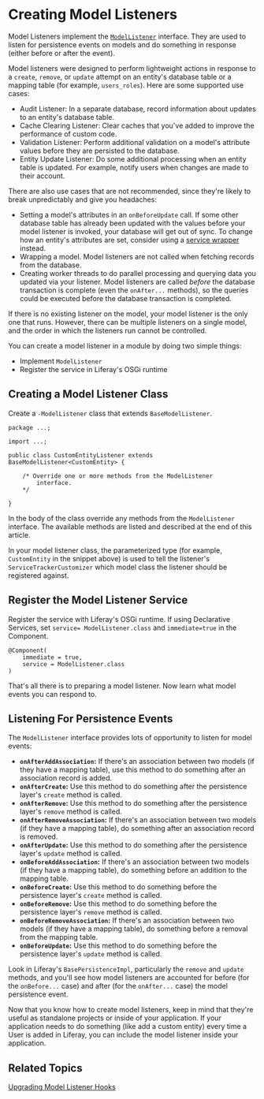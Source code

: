 # Creating Model Listeners [](id=model-listeners)

Model Listeners implement the
[`ModelListener`](@platform-ref@/7.0-latest/javadocs/portal-kernel/com/liferay/portal/kernel/model/ModelListener.html)
interface. They are used to listen for persistence events on models and do
something in response (either before or after the event).

Model listeners were designed to perform lightweight actions in response to a
`create`, `remove`, or `update` attempt on an entity's database table or a
mapping table (for example, `users_roles`). Here are some supported use cases:

-  Audit Listener: In a separate database, record information about updates to
   an entity's database table.
-  Cache Clearing Listener: Clear caches that you've added to improve the
   performance of custom code.
-  Validation Listener: Perform additional validation on a model's attribute
   values before they are persisted to the database.
-  Entity Update Listener: Do some additional processing when an entity table is
   updated. For example, notify users when changes are made to their account.

There are also use cases that are not recommended, since they're likely to break
unpredictably and give you headaches:

-  Setting a model's attributes in an `onBeforeUpdate` call. If some other
   database table has already been updated with the values before your model
listener is invoked, your database will get out of sync. To change how an entity's
attributes are set, consider using a [service wrapper](/develop/tutorials/-/knowledge_base/7-0/customizing-liferay-services-service-wrappers)
instead.
-  Wrapping a model. Model listeners are not called when fetching records from
   the database.
-  Creating worker threads to do parallel processing and querying data you
   updated via your listener. Model listeners are called *before* the database
transaction is complete (even the `onAfter...` methods), so the queries could be
executed before the database transaction is completed.

If there is no existing listener on the model, your model listener is the only
one that runs. However, there can be multiple listeners on a single model, and
the order in which the listeners run cannot be controlled. 

You can create a model listener in a module by doing two simple things:

-  Implement `ModelListener` 
-  Register the service in Liferay's OSGi runtime

## Creating a Model Listener Class [](id=creating-a-modellistener-class)

Create a `-ModelListener` class that extends `BaseModelListener`. 

    package ...;

    import ...;

    public class CustomEntityListener extends BaseModelListener<CustomEntity> {

        /* Override one or more methods from the ModelListener 
            interface.
        */
        
    }

In the body of the class override any methods from the `ModelListener`
interface. The available methods are listed and described at the end of this
article.

In your model listener class, the parameterized type (for example,
`CustomEntity` in the snippet above) is used to tell the listener's
`ServiceTrackerCustomizer` which model class the listener should be registered
against.

## Register the Model Listener Service [](id=register-the-model-listener-service)

Register the service with Liferay's OSGi runtime. If using Declarative Services,
set `service= ModelListener.class` and `immediate=true` in the Component.

    @Component(
        immediate = true,
        service = ModelListener.class
    )

That's all there is to preparing a model listener. Now learn what model events
you can respond to.

## Listening For Persistence Events [](id=listening-for-persistence-events)

The `ModelListener` interface provides lots of opportunity to listen for model
events:

-  **`onAfterAddAssociation`:** If there's an association between two models (if
   they have a mapping table), use this method to do something after an
association record is added.
-  **`onAfterCreate`:** Use this method to do something after the persistence
   layer's `create` method is called.
-  **`onAfterRemove`:** Use this method to do something after the persistence
   layer's `remove` method is called.
-  **`onAfterRemoveAssociation`:** If there's an association between two models
   (if they have a mapping table), do something after an association record is
removed.
-  **`onAfterUpdate`:** Use this method to do something after the persistence
   layer's `update` method is called.
-  **`onBeforeAddAssociation`:** If there's an association between two models (if
   they have a mapping table), do something before an addition to the mapping
table.
-  **`onBeforeCreate`:** Use this method to do something before the persistence
   layer's `create` method is called.
-  **`onBeforeRemove`:** Use this method to do something before the persistence
   layer's `remove` method is called.
-  **`onBeforeRemoveAssociation`:** If there's an association between two models (if
   they have a mapping table), do something before a removal from the mapping
table.
-  **`onBeforeUpdate`:** Use this method to do something before the persistence
   layer's `update` method is called.

Look in Liferay's `BasePersistenceImpl`, particularly the `remove` and `update` methods,
and you'll see how model listeners are accounted for before (for the `onBefore...` case)
and after (for the `onAfter...` case) the model persistence event.

Now that you know how to create model listeners, keep in mind that they're
useful as standalone projects or inside of your application. If your application
needs to do something (like add a custom entity) every time a User is added in
Liferay, you can include the model listener inside your application.

## Related Topics [](id=related-topics)

[Upgrading Model Listener Hooks](/develop/tutorials/-/knowledge_base/7-0/upgrading-model-listener-hooks)
